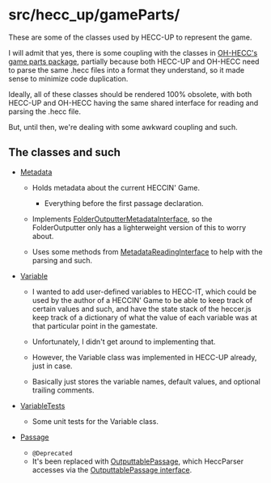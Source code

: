# src/hecc_up/gameParts/

These are some of the classes used by HECC-UP to represent the game.

I will admit that yes, there is some coupling with the classes in
[OH-HECC's game parts package](../../oh_hecc/game_parts), partially because both HECC-UP
and OH-HECC need to parse the same .hecc files into a format they understand, so it made
sense to minimize code duplication.

Ideally, all of these classes should be rendered 100% obsolete, with both HECC-UP and
OH-HECC having the same shared interface for reading and parsing the .hecc file.

But, until then, we're dealing with some awkward coupling and such.

## The classes and such

* [Metadata](./Metadata.java)
    * Holds metadata about the current HECCIN' Game.
        * Everything before the first passage declaration.
    * Implements [FolderOutputterMetadataInterface](../FolderOutputterMetadataInterface.java), 
      so the FolderOutputter only has a lighterweight version of this to worry about.
      
    * Uses some methods from [MetadataReadingInterface](../../oh_hecc/game_parts/metadata/MetadataReadingInterface.java)
      to help with the parsing and such. 
      
* [Variable](./Variable.java)
    * I wanted to add user-defined variables to HECC-IT, which could be used by the
      author of a HECCIN' Game to be able to keep track of certain values and such,
      and have the state stack of the heccer.js keep track of a dictionary of what the
      value of each variable was at that particular point in the gamestate.
      
    * Unfortunately, I didn't get around to implementing that.
    
    * However, the Variable class was implemented in HECC-UP already, just in case.
    
    * Basically just stores the variable names, default values, and optional trailing comments.
    
* [VariableTests](./VariableTests.java)
    * Some unit tests for the Variable class.
    

* [Passage](./Passage.java)
    * `@Deprecated`
    * It's been replaced with [OutputtablePassage](../../oh_hecc/game_parts/passage/OutputtablePassage.java),
      which HeccParser accesses via the
      [OutputtablePassage interface](../../oh_hecc/game_parts/passage/OutputtablePassageInterface.java).